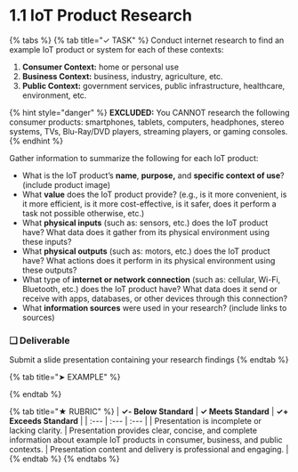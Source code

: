 # 1.1 IoT Product Research

{% tabs %}
{% tab title="✓ TASK" %}
Conduct internet research to find an example IoT product or system for each of these contexts:

1. **Consumer Context:** home or personal use
2. **Business Context:** business, industry, agriculture, etc.
3. **Public Context:** government services, public infrastructure, healthcare, environment, etc.

{% hint style="danger" %}
**EXCLUDED:** You CANNOT research the following consumer products: smartphones, tablets, computers, headphones, stereo systems, TVs, Blu-Ray/DVD players, streaming players, or gaming consoles.
{% endhint %}

Gather information to summarize the following for each IoT product:

* What is the IoT product’s **name**, **purpose,** and **specific context of use**? \(include product image\)
* What **value** does the IoT product provide? \(e.g., is it more convenient, is it more efficient, is it more cost-effective, is it safer, does it perform a task not possible otherwise, etc.\)
* What **physical inputs** \(such as: sensors, etc.\) does the IoT product have? What data does it gather from its physical environment using these inputs?
* What **physical outputs** \(such as: motors, etc.\) does the IoT product have? What actions does it perform in its physical environment using these outputs?
* What type of **internet or network connection** \(such as: cellular, Wi-Fi, Bluetooth, etc.\) does the IoT product have? What data does it send or receive with apps, databases, or other devices through this connection?
* What **information sources** were used in your research? \(include links to sources\)

### **❏ Deliverable**

Submit a slide presentation containing your research findings
{% endtab %}

{% tab title="➤ EXAMPLE" %}

{% endtab %}

{% tab title="★ RUBRIC" %}
| **✓- Below Standard** | **✓ Meets Standard** | **✓+ Exceeds Standard** |
| :--- | :--- | :--- |
| Presentation is incomplete or lacking clarity. | Presentation provides clear, concise, and complete information about example IoT products in consumer, business, and public contexts. | Presentation content and delivery is professional and engaging. |
{% endtab %}
{% endtabs %}

